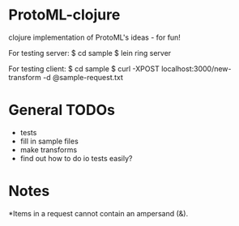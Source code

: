 ProtoML-clojure
===============

clojure implementation of ProtoML's ideas - for fun!

For testing server:
    $ cd sample
    $ lein ring server

For testing client:
    $ cd sample
    $ curl -XPOST localhost:3000/new-transform -d @sample-request.txt

General TODOs
=============
* tests
* fill in sample files
* make transforms
* find out how to do io tests easily?

Notes
=====
*Items in a request cannot contain an ampersand (&).

